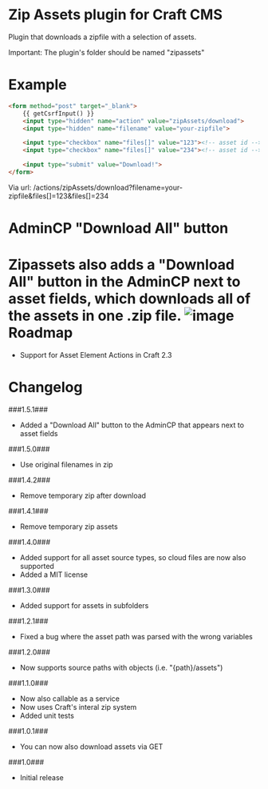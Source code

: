 Zip Assets plugin for Craft CMS
=================

Plugin that downloads a zipfile with a selection of assets.

Important:
The plugin's folder should be named "zipassets"

Example
=================
```html
<form method="post" target="_blank">
	{{ getCsrfInput() }}
    <input type="hidden" name="action" value="zipAssets/download">
    <input type="hidden" name="filename" value="your-zipfile">

    <input type="checkbox" name="files[]" value="123"><!-- asset id -->
    <input type="checkbox" name="files[]" value="234"><!-- asset id -->

    <input type="submit" value="Download!">
</form>
```

Via url:
/actions/zipAssets/download?filename=your-zipfile&files[]=123&files[]=234

AdminCP "Download All" button
=================
Zipassets also adds a "Download All" button in the AdminCP next to asset fields, which downloads all of the assets in one .zip file.
![image](https://cloud.githubusercontent.com/assets/7570798/11053063/b959b23c-872b-11e5-9890-5b8254ace53e.png)
Roadmap
=================
 - Support for Asset Element Actions in Craft 2.3

Changelog
=================
###1.5.1###
 - Added a "Download All" button to the AdminCP that appears next to asset fields

###1.5.0###
 - Use original filenames in zip

###1.4.2###
 - Remove temporary zip after download

###1.4.1###
 - Remove temporary zip assets

###1.4.0###
 - Added support for all asset source types, so cloud files are now also supported
 - Added a MIT license

###1.3.0###
 - Added support for assets in subfolders

###1.2.1###
 - Fixed a bug where the asset path was parsed with the wrong variables

###1.2.0###
 - Now supports source paths with objects (i.e. "{path}/assets")

###1.1.0###
 - Now also callable as a service
 - Now uses Craft's interal zip system
 - Added unit tests

###1.0.1###
 - You can now also download assets via GET

###1.0###
 - Initial release
